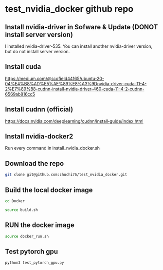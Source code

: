 # test_nvidia_docker github repo

## Install nvidia-driver in Sofware & Update (DONOT install server version)
I installed nvidia-driver-535. You can install another nvidia-driver version, but do not install server version.

## Install cuda
https://medium.com/@scofield44165/ubuntu-20-04%E4%B8%AD%E5%AE%89%E8%A3%9Dnvidia-driver-cuda-11-4-2%E7%89%88-cudnn-install-nvidia-driver-460-cuda-11-4-2-cudnn-6569ab816cc5

## Install cudnn (official)
https://docs.nvidia.com/deeplearning/cudnn/install-guide/index.html

## Install nvidia-docker2
Run every command in install_nvidia_docker.sh

## Download the repo
```bash
git clone git@github.com:zhuchi76/test_nvidia_docker.git
```

## Build the local docker image
```bash
cd Docker
```

```bash
source build.sh
```

## RUN the docker image
```bash
source docker_run.sh
```

## Test pytorch gpu
```bash
python3 test_pytorch_gpu.py
```
